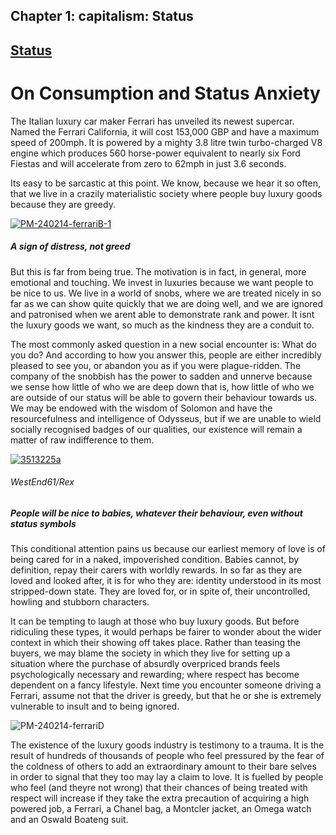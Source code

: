 
## Chapter 1: capitalism: Status

## [Status](../category/capitalism/status/index.html)

# On Consumption and Status Anxiety

The Italian luxury car maker Ferrari has unveiled its newest supercar. Named the Ferrari California, it will cost 153,000 GBP and have a maximum speed of 200mph. It is powered by a mighty 3.8 litre twin turbo-charged V8 engine which produces 560 horse-power equivalent to nearly six Ford Fiestas and will accelerate from zero to 62mph in just 3.6 seconds.

<span class="s1">Its easy to be sarcastic at this point. We know, because we hear it so often, that we live in a crazily materialistic society where people buy luxury goods because they are greedy.</span>

[![PM-240214-ferrariB-1](http://i1.wp.com/www.thebookoflife.org/wp-content/uploads/2014/10/PM-240214-ferrariB-1.jpg?resize=635%2C352)](http://i1.wp.com/www.thebookoflife.org/wp-content/uploads/2014/10/PM-240214-ferrariB-1.jpg)

##### A sign of distress, not greed

<span class="s1">But this is far from being true. The motivation is in fact, in general, more emotional and touching. We invest in luxuries because we want people to be nice to us. We live in a world of snobs, where we are treated nicely in so far as we can show quite quickly that we are doing well, and we are ignored and patronised when we arent able to demonstrate rank and power. It isnt the luxury goods we want, so much as the kindness they are a conduit to.</span>

<span class="s1">The most commonly asked question in a new social encounter is: What do you do? And according to how you answer this, people are either incredibly pleased to see you, or abandon you as if you were plague-ridden. The company of the snobbish has the power to sadden and unnerve because we sense how little of who we are deep down that is, how little of who we are outside of our status will be able to govern their behaviour towards us. We may be endowed with the wisdom of Solomon and have the resourcefulness and intelligence of Odysseus, but if we are unable to wield socially recognised badges of our qualities, our existence will remain a matter of raw indifference to them.</span>

[![3513225a](http://i1.wp.com/www.thebookoflife.org/wp-content/uploads/2014/10/PM-240214-ferrariC1.jpg?resize=635%2C352)](http://i0.wp.com/www.thebookoflife.org/wp-content/uploads/2014/10/PM-240214-ferrariC1.jpg)

###### WestEnd61/Rex

##### People will be nice to babies, whatever their behaviour, even without status symbols

<span class="s1">This conditional attention pains us because our earliest memory of love is of being cared for in a naked, impoverished condition. Babies cannot, by definition, repay their carers with worldly rewards. In so far as they are loved and looked after, it is for who they are: identity understood in its most stripped-down state. They are loved for, or in spite of, their uncontrolled, howling and stubborn characters.</span>

<span class="s1">It can be tempting to laugh at those who buy luxury goods. But before ridiculing these types, it would perhaps be fairer to wonder about the wider context in which their showing off takes place. Rather than teasing the buyers, we may blame the society in which they live for setting up a situation where the purchase of absurdly overpriced brands feels psychologically necessary and rewarding; where respect has become dependent on a fancy lifestyle. Next time you encounter someone driving a Ferrari, assume not that the driver is greedy, but that he or she is extremely vulnerable to insult and to being ignored.</span>

![PM-240214-ferrariD](http://i0.wp.com/www.thebookoflife.org/wp-content/uploads/2014/09/PM-240214-ferrariD.jpg)

<span class="s1">The existence of the luxury goods industry is testimony to a trauma. It is the result of hundreds of thousands of people who feel pressured by the fear of the coldness of others to add an extraordinary amount to their bare selves in order to signal that they too may lay a claim to love. It is fuelled by people who feel (and theyre not wrong) that their chances of being treated with respect will increase if they take the extra precaution of acquiring a high powered job, a Ferrari, a Chanel bag, a Montcler jacket, an Omega watch and an Oswald Boateng suit.</span>
